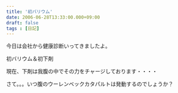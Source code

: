 ```yaml
---
title: '初バリウム'
date: 2006-06-28T13:33:00.000+09:00
draft: false
tags : [日記]
---
```


今日は会社から健康診断いってきましたよ。  
  
初バリウム＆初下剤  
  
現在、下剤は我腹の中でその力をチャージしております・・・・  
  
さて。。。いつ腹のウーレンベックカタパルトは発動するのでしょうか？